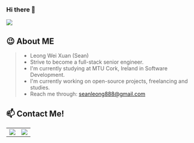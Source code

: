 ### Hi there 👋

<!--
**UnknownSean8/UnknownSean8** is a ✨ _special_ ✨ repository because its `README.md` (this file) appears on your GitHub profile.

Here are some ideas to get you started:

- 🔭 I’m currently working on ...
- 🌱 I’m currently learning ...
- 👯 I’m looking to collaborate on ...
- 🤔 I’m looking for help with ...
- 💬 Ask me about ...
- 📫 How to reach me: ...
- 😄 Pronouns: ...
- ⚡ Fun fact: ...
-->
![](https://komarev.com/ghpvc/?username=unknownsean8&color=green)

## :wink: About ME
> - Leong Wei Xuan (Sean)
> - Strive to become a full-stack senior engineer.
> - I'm currently studying at MTU Cork, Ireland in Software Development.
> - I'm currently working on open-source projects, freelancing and studies.
> - Reach me through: <a href="mailto:seanleong888@gmail.com">seanleong888@gmail.com</a>

## :mailbox: Contact Me!
<div align="left">
<table border="0">
  <tr>
    <td>
        <!-- LinkedIn -->
        <a href="https://www.linkedin.com/in/sean-leong-wei-xuan/" target="_blank"> 
          <img src="https://img.shields.io/badge/LinkedIn-2466c2">
        </a>
    </td>
    <td>
      <!-- GitHub -->
      <a href="https://github.com/UnknownSean8" target="_blank"> 
        <img src="https://img.shields.io/badge/GitHub-238636">
      </a>
    </td>
<!--     <td>
      <!-- LinkedIn
      <a href="https://stackoverflow.com/users/16347524/yuzhangwang](https://www.linkedin.com/in/sean-leong-wei-xuan/" target="_blank"> 
        <img src="https://img.shields.io/badge/LinkedIn-2466c2">
      </a>
    </td> -->
  </tr>
</table>
</div>

